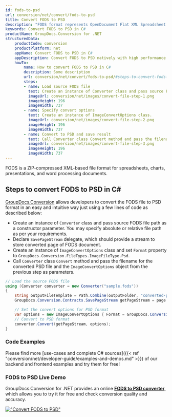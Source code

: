 ```yaml
---
id: fods-to-psd
url: conversion/net/convert/fods-to-psd
title: Convert FODS to PSD
description: "FODS format represents OpenDocument Flat XML Spreadsheet with .fods extension. Learn how to convert FODS to PSD file programmatically in C# language using GroupDocs.Conversion for .NET library."
keywords: Convert FODS to PSD in C#
productName: GroupDocs.Conversion for .NET
structuredData:
    productCode: conversion
    productPlatform: net
    appName: Convert FODS to PSD in C#
    appDescription: Convert FODS to PSD natively with high performance using C# language and server side GroupDocs.Conversion for .NET APIs, without the use of any software like Microsoft or Open Office.
    howTo:
        name: How to convert FODS to PSD in C# 
        description: Some description
        url: conversion/net/convert/fods-to-psd/#steps-to-convert-fods-to-psd-in-c
        steps:
        - name: Load source FODS file 
          text: Create an instance of Converter class and pass source FODS file path as a constructor parameter. You may specify absolute or relative file path as per your requirements. 
          imageUrl: conversion/net/images/convert-file-step-1.png
          imageHeight: 196
          imageWidth: 737
        - name: Specify convert options 
          text: Create an instance of ImageConvertOptions class.
          imageUrl: conversion/net/images/convert-file-step-2.png
          imageHeight: 196
          imageWidth: 737
        - name: Convert to PSD and save result 
          text: Call Converter class Convert method and pass the filename for the converted HTML file and the ImageConvertOptions object from the previous step as parameters.
          imageUrl: conversion/net/images/convert-file-step-3.png
          imageHeight: 196
          imageWidth: 737
---
```


FODS is a ZIP-compressed XML-based file format for spreadsheets, charts, presentations, and word processing documents.

## Steps to convert FODS to PSD in C#

[GroupDocs.Conversion](https://products.groupdocs.com/conversion/net) allows developers to convert the FODS file to PSD format in an easy and intuitive way just using a few lines of code as described below:

* Create an instance of `Converter` class and pass source FODS file path as a constructor parameter. You may specify absolute or relative file path as per your requirements. 
* Declare `SavePageStream` delegate, which should provide a stream to store converted page of FODS document.
* Create an instance of `ImageConvertOptions` class and set `Format` property to `GroupDocs.Conversion.FileTypes.ImageFileType.Psd`.
* Call `Converter` class `Convert` method and pass the filename for the converted PSD file and the `ImageConvertOptions` object from the previous step as parameters.

```csharp
// Load the source FODS file
using (Converter converter = new Converter("sample.fods"))
{
    string outputFileTemplate = Path.Combine(outputFolder, "converted-page-{0}.psd");
    GroupDocs.Conversion.Contracts.SavePageStream getPageStream = page => new FileStream(string.Format(outputFileTemplate, page), FileMode.Create);

    // Set the convert options for PSD format
    var options = new ImageConvertOptions { Format = GroupDocs.Conversion.FileTypes.ImageFileType.Psd };   
    // Convert to PSD format
    converter.Convert(getPageStream, options);
}
```

### Code Examples

Please find more [use-cases and complete C# sources]({{< ref "conversion/net/developer-guide/examples-and-demos.md" >}}) of our backend and frontend examples and try them for free!

### FODS to PSD Live Demo

GroupDocs.Conversion for .NET provides an online [**FODS to PSD converter**](https://products.groupdocs.app/conversion/fods-to-psd), which allows you to try it for free and check conversion quality and accuracy.

[!["Convert FODS to PSD"](conversion/net/images/convert-to-psd/convert-fods-to-psd.png)](https://products.groupdocs.app/conversion/fods-to-psd)